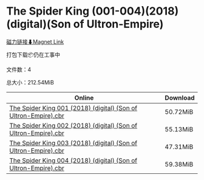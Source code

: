 # The Spider King (001-004)(2018)(digital)(Son of Ultron-Empire)

[磁力链接⬇Magnet Link](magnet:?xt=urn:btih:ec9c55ef9e9666c4b6d6e1686db799aaead96c8f&dn=The%20Spider%20King%20%28001-004%29%282018%29%28digital%29%28Son%20of%20Ultron-Empire%29)

打包下载📦仍在工事中

文件数：4

总大小：212.54MiB

Online | Download
--- | ---
[The Spider King 001 (2018) (digital) (Son of Ultron-Empire).cbr](https://github.com/alicewish/markdown/blob/master/comic/Spider-King-001-2018-digital-Son-of-Ultron-Empire-cbr.md) | 50.72MiB
[The Spider King 002 (2018) (digital) (Son of Ultron-Empire).cbr](https://github.com/alicewish/markdown/blob/master/comic/Spider-King-002-2018-digital-Son-of-Ultron-Empire-cbr.md) | 55.13MiB
[The Spider King 003 (2018) (digital) (Son of Ultron-Empire).cbr](https://github.com/alicewish/markdown/blob/master/comic/Spider-King-003-2018-digital-Son-of-Ultron-Empire-cbr.md) | 47.31MiB
[The Spider King 004 (2018) (digital) (Son of Ultron-Empire).cbr](https://github.com/alicewish/markdown/blob/master/comic/Spider-King-004-2018-digital-Son-of-Ultron-Empire-cbr.md) | 59.38MiB
